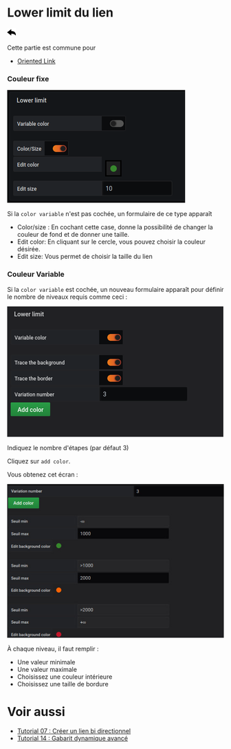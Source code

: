 # Lower limit du lien

[![](../../screenshots/other/Go-back.png)](coordinates.md)

Cette partie est commune pour

- [Oriented Link](coordinates-space-link.md)

### Couleur fixe

![lower limit](../../screenshots/editor/coordinates/lower-limit/lower-limit-link.png)

Si la `color variable` n'est pas cochée, un formulaire de ce type apparaît

- Color/size : En cochant cette case, donne la possibilité de changer la couleur de fond et de donner une taille.
- Edit color: En cliquant sur le cercle, vous pouvez choisir la couleur désirée.
- Edit size: Vous permet de choisir la taille du lien

### Couleur Variable

Si la `color variable` est cochée, un nouveau formulaire apparaît pour définir le nombre de niveaux requis comme ceci :

![lower limit](../../screenshots/editor/coordinates/lower-limit/lower-limit-variable.png)

Indiquez le nombre d'étapes (par défaut 3)

Cliquez sur `add color`.

Vous obtenez cet écran :

![lower limit](../../screenshots/editor/coordinates/lower-limit/variable-color-input.jpg)

À chaque niveau, il faut remplir :

- Une valeur minimale
- Une valeur maximale
- Choisissez une couleur intérieure
- Choisissez une taille de bordure

# Voir aussi

- [Tutorial 07 : Créer un lien bi directionnel](../demo/tutorial07.md)
- [Tutorial 14 : Gabarit dynamique avancé](../demo/tutorial14.md)
